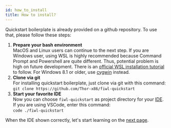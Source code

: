 ```yaml
---
id: how_to_install
title: How to install?
---
```


Quickstart boilerplate is already provided on a github repository. To use that, please follow these steps:

1. **Prepare your bash environment**<br/> MacOS and Linux users can continue to the next step. If you are Windows user, using WSL is highly recommended because Command Prompt and Powershell are quite different. Thus, potential problem is high on future development. There is an [official WSL installation tutorial](https://docs.microsoft.com/en-us/windows/wsl/install-win10) to follow. For Windows 8.1 or older, use [cygwin](https://www.cygwin.com/) instead.
2. **Clone via git**<br/> For installing quickstart boilerplate, just clone via git with this command:<br/> `git clone https://github.com/Thor-x86/fiwl-quickstart`
3. **Start your favorite IDE**<br/> Now you can choose `fiwl-quickstart` as project directory for your [IDE](https://www.codecademy.com/articles/what-is-an-ide). If you are using VSCode, enter this command:<br/> `code ./fiwl-quickstart`

When the IDE shown correctly, let's start learning on the [next page](/docs/intro/how_to_use).
